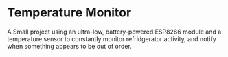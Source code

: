 # Temperature Monitor
A Small project using an ultra-low, battery-powered ESP8266 module and a temperature sensor to constantly monitor refridgerator activity, and notify when something appears to be out of order.
